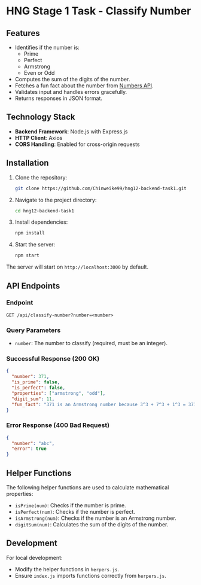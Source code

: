 # HNG Stage 1 Task - Classify Number

## Features
- Identifies if the number is:
  - Prime
  - Perfect
  - Armstrong
  - Even or Odd
- Computes the sum of the digits of the number.
- Fetches a fun fact about the number from [Numbers API](http://numbersapi.com/).
- Validates input and handles errors gracefully.
- Returns responses in JSON format.

## Technology Stack
- **Backend Framework**: Node.js with Express.js
- **HTTP Client**: Axios
- **CORS Handling**: Enabled for cross-origin requests

## Installation

1. Clone the repository:
   ```bash
   git clone https://github.com/Chinweike99/hng12-backend-task1.git
   ```

2. Navigate to the project directory:
   ```bash
   cd hng12-backend-task1
   ```

3. Install dependencies:
   ```bash
   npm install
   ```

4. Start the server:
   ```bash
   npm start
   ```

The server will start on `http://localhost:3000` by default.

## API Endpoints

### Endpoint
```
GET /api/classify-number?number=<number>
```

### Query Parameters
- `number`: The number to classify (required, must be an integer).

### Successful Response (200 OK)
```json
{
  "number": 371,
  "is_prime": false,
  "is_perfect": false,
  "properties": ["armstrong", "odd"],
  "digit_sum": 11,
  "fun_fact": "371 is an Armstrong number because 3^3 + 7^3 + 1^3 = 371"
}
```

### Error Response (400 Bad Request)
```json
{
  "number": "abc",
  "error": true
}
```

## Helper Functions
The following helper functions are used to calculate mathematical properties:
- `isPrime(num)`: Checks if the number is prime.
- `isPerfect(num)`: Checks if the number is perfect.
- `isArmstrong(num)`: Checks if the number is an Armstrong number.
- `digitSum(num)`: Calculates the sum of the digits of the number.

## Development
For local development:
- Modify the helper functions in `herpers.js`.
- Ensure `index.js` imports functions correctly from `herpers.js`.
